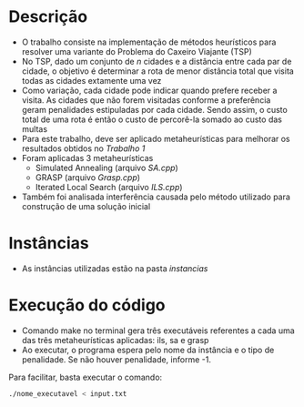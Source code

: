 # Descrição
- O trabalho consiste na implementação de métodos heurísticos para resolver uma variante do Problema do Caxeiro Viajante (TSP)
- No TSP, dado um conjunto de *n* cidades e a distância entre cada par de cidade, o objetivo é determinar a rota de menor distância total que visita todas as cidades extamente uma vez
- Como variação, cada cidade pode indicar quando prefere receber a visita. As cidades que não forem visitadas conforme a preferência geram penalidades estipuladas por cada cidade. Sendo assim, o custo total de uma rota é então o custo de percorê-la somado ao custo das multas
- Para este trabalho, deve ser aplicado metaheurísticas para melhorar os resultados obtidos no *Trabalho 1*
- Foram aplicadas 3 metaheurísticas
    - Simulated Annealing (arquivo *SA.cpp*)
    - GRASP (arquivo *Grasp.cpp*)
    - Iterated Local Search (arquivo *ILS.cpp*)
- Também foi analisada interferência causada pelo método utilizado para construção de uma solução inicial

# Instâncias
- As instâncias utilizadas estão na pasta *instancias*

# Execução do código
- Comando make no terminal gera três executáveis referentes a cada uma das três metaheurísticas aplicadas: ils, sa e grasp
- Ao executar, o programa espera pelo nome da instância e o tipo de penalidade. Se não houver penalidade, informe -1.

Para facilitar, basta executar o comando:
``` bash
./nome_executavel < input.txt
```